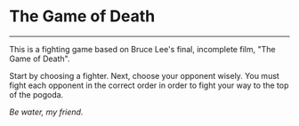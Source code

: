 # The Game of Death
---
This is a fighting game based on Bruce Lee's final, incomplete film, "The Game of Death". 

Start by choosing a fighter. Next, choose your opponent wisely. You must fight each opponent in the correct order in order to fight your way to the top of the pogoda. 

_Be water, my friend._
